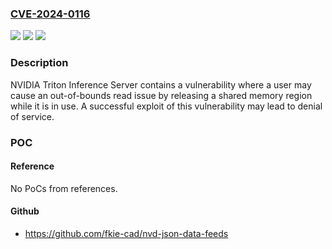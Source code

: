 ### [CVE-2024-0116](https://cve.mitre.org/cgi-bin/cvename.cgi?name=CVE-2024-0116)
![](https://img.shields.io/static/v1?label=Product&message=Triton%20Inference%20Server&color=blue)
![](https://img.shields.io/static/v1?label=Version&message=%3D%20v19.11%20through%20v24.08%20&color=brighgreen)
![](https://img.shields.io/static/v1?label=Vulnerability&message=CWE-125%20Out-of-bounds%20Read&color=brighgreen)

### Description

NVIDIA Triton Inference Server contains a vulnerability where a user may cause an out-of-bounds read issue by releasing a shared memory region while it is in use. A successful exploit of this vulnerability may lead to denial of service.

### POC

#### Reference
No PoCs from references.

#### Github
- https://github.com/fkie-cad/nvd-json-data-feeds

